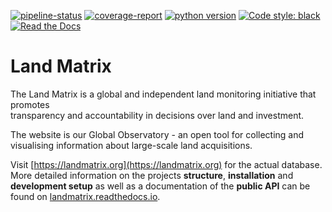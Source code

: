 [![pipeline-status](https://git.sinntern.de/django/landmatrix/badges/master/pipeline.svg)](https://git.sinntern.de/django/landmatrix/commits/master)
[![coverage-report](https://git.sinntern.de/django/landmatrix/badges/master/coverage.svg)](https://git.sinntern.de/django/landmatrix/commits/master)
[![python version](https://img.shields.io/badge/python-3.6+-blue.svg)](https://www.python.org/downloads/release/python-360/)
[![Code style: black](https://img.shields.io/badge/code%20style-black-000000.svg)](https://github.com/psf/black)
[![Read the Docs](https://img.shields.io/readthedocs/landmatrix)](http://landmatrix.rtfd.io/)

# Land Matrix

The Land Matrix is a global and independent land monitoring initiative that promotes\
transparency and accountability in decisions over land and investment.

The website is our Global Observatory - an open tool for collecting and visualising
information about large-scale land acquisitions.

Visit [https://landmatrix.org](https://landmatrix.org) for the actual database.<br>
More detailed information on the projects __structure__, __installation__ and __development setup__ as well as a documentation of the __public API__ can be found on [landmatrix.readthedocs.io](https://landmatrix.rtfd.io/en/latest/).


